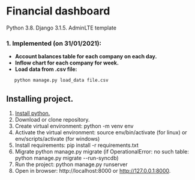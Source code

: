 # Financial dashboard

Python 3.8.
Django 3.1.5.
AdminLTE template

### 1. Implemented (on 31/01/2021):
* **Account balances table for each company on each day.** 
* **Inflow chart for each company for week.**
* **Load data from .csv file:**
 ```shell script
    python manage.py load_data file.csv   
 ```

## Installing project.
1. [Install python.](https://www.python.org/downloads/)
2. Download or clone repository.
3. Create virtual environment: python -m venv env
4. Activate the virtual environment: source env/bin/activate (for linux) or env/scripts/activate (for windows)
5. Install requirements: pip install -r requirements.txt
7. Migrate python manage.py migrate (if OperationalError: no such table: python manage.py migrate --run-syncdb)
8. Run the project: python manage.py runserver
9. Open in browser: http://localhost:8000 or http://127.0.0.1:8000.
